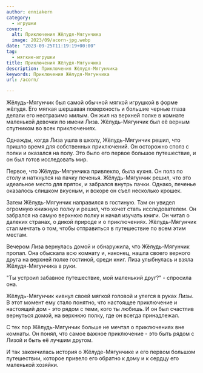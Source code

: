```yaml
---
author: enniakern
category:
  - игрушки
cover:
  alt: Приключения Жёлудя-Мягунчика
  image: 2023/09/acorn-jpg.webp
date: "2023-09-25T11:19:19+00:00"
tag:
  - мягкие-игрушки
title: Приключения Жёлудя-Мягунчика
description: Приключения Жёлудя-Мягунчика
keywords: Приключения Жёлудя-Мягунчика
url: /acorn/

---
```

Жёлудь-Мягунчик был самой обычной мягкой игрушкой в форме жёлудя. Его мягкая шершавая поверхность и большие черные глаза делали его неотразимо милым. Он жил на верхней полке в комнате маленькой девочки по имени Лиза. Жёлудь-Мягунчик был её верным спутником во всех приключениях.

Однажды, когда Лиза ушла в школу, Жёлудь-Мягунчик решил, что пришло время для собственных приключений. Он осторожно сполз с полки и оказался на полу. Это было его первое большое путешествие, и он был готов исследовать мир.

Первое, что Жёлудь-Мягунчика привлекло, была кухня. Он полз по столу и наткнулся на пачку печенья. Жёлудь-Мягунчик решил, что это идеальное место для пряток, и забрался внутрь пачки. Однако, печенье оказалось слишком вкусным, и вскоре он съел несколько крошек.

Затем Жёлудь-Мягунчик направился в гостиную. Там он увидел огромную книжную полку и решил, что хочет стать исследователем. Он забрался на самую верхнюю полку и начал изучать книги. Он читал о далеких странах, о дикой природе и о приключениях. Жёлудь-Мягунчик стал мечтать о том, чтобы отправиться в путешествие по всем этим местам.

Вечером Лиза вернулась домой и обнаружила, что Жёлудь-Мягунчик пропал. Она обыскала всю комнату и, наконец, нашла своего верного друга на верхней полке гостиной, среди книг. Лиза улыбнулась и взяла Жёлудя-Мягунчика в руки.

"Ты устроил забавное путешествие, мой маленький друг?" \- спросила она.

Жёлудь\-Мягунчик кивнул своей мягкой головой и улегся в руках Лизы. В этот момент ему стало понятно, что настоящее приключение и настоящий дом \- это рядом с теми, кого ты любишь. И он был счастлив вернуться домой, на верхнюю полку, где он всегда принадлежал.

С тех пор Жёлудь\-Мягунчик больше не мечтал о приключениях вне комнаты. Он понял, что самое важное приключение \- это быть рядом с Лизой и быть её лучшим другом.

И так закончилась история о Жёлуде-Мягунчике и его первом большом путешествии, которое привело его обратно к дому и к сердцу его маленькой хозяйки.
